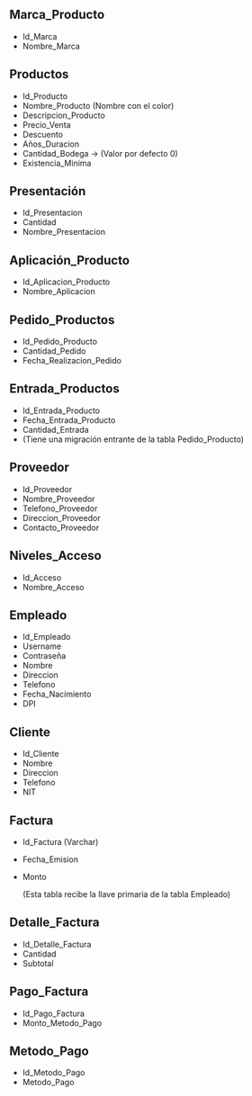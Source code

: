 ## Marca_Producto

- Id_Marca
- Nombre_Marca

## Productos

- Id_Producto
- Nombre_Producto (Nombre con el color)
- Descripcion_Producto
- Precio_Venta
- Descuento
- Años_Duracion
- Cantidad_Bodega → (Valor por defecto 0)
- Existencia_Minima

## Presentación

- Id_Presentacion
- Cantidad
- Nombre_Presentacion

## Aplicación_Producto

- Id_Aplicacion_Producto
- Nombre_Aplicacion

## Pedido_Productos

- Id_Pedido_Producto
- Cantidad_Pedido
- Fecha_Realizacion_Pedido

## Entrada_Productos

- Id_Entrada_Producto
- Fecha_Entrada_Producto
- Cantidad_Entrada
- (Tiene una migración entrante de la tabla Pedido_Producto)

## Proveedor

- Id_Proveedor
- Nombre_Proveedor
- Telefono_Proveedor
- Direccion_Proveedor
- Contacto_Proveedor

## Niveles_Acceso

- Id_Acceso
- Nombre_Acceso

## Empleado

- Id_Empleado
- Username
- Contraseña
- Nombre
- Direccion
- Telefono
- Fecha_Nacimiento
- DPI

## Cliente

- Id_Cliente
- Nombre
- Direccion
- Telefono
- NIT

## Factura

- Id_Factura (Varchar)

- Fecha_Emision

- Monto

  (Esta tabla recibe la llave primaria de la tabla Empleado)

## Detalle_Factura

- Id_Detalle_Factura
- Cantidad
- Subtotal

## Pago_Factura

- Id_Pago_Factura
- Monto_Metodo_Pago

## Metodo_Pago

- Id_Metodo_Pago
- Metodo_Pago

